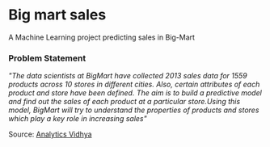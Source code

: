 # Big mart sales
A Machine Learning project predicting sales in Big-Mart

### Problem Statement

_"The data scientists at BigMart have collected 2013 sales data for 1559 products across 10 stores in different cities. Also, certain attributes of each product and store have been defined. The aim is to build a predictive model and find out the sales of each product at a particular store.Using this model, BigMart will try to understand the properties of products and stores which play a key role in increasing sales"_

Source: [Analytics Vidhya](https://datahack.analyticsvidhya.com/contest/practice-problem-big-mart-sales-iii/)